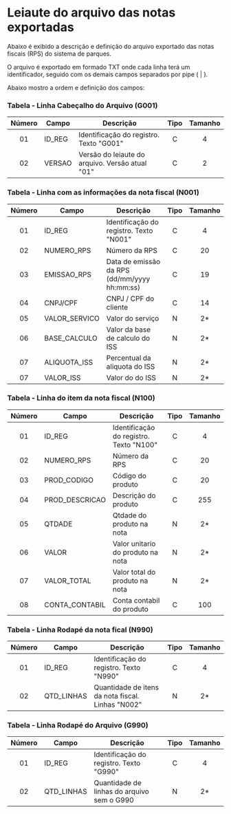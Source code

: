 # Leiaute do arquivo das notas exportadas

Abaixo é exibido a descrição e definição do arquivo exportado das notas fiscais (RPS) do sistema de parques.

O arquivo é exportado em formado TXT onde cada linha terá um identificador, seguido com os demais campos separados por pipe ( | ).

Abaixo mostro a ordem e definição dos campos:

### Tabela - Linha Cabeçalho do Arquivo (G001)

| Número | Campo            | Descrição                                          | Tipo | Tamanho |
|:------:|------------------|----------------------------------------------------|:----:|:-------:|
|   01   |  ID_REG          |  Identificação do registro. Texto "G001"           |  C   |   4     |
|   02   |  VERSAO          |  Versão do leiaute do arquivo. Versão atual "01"   |  C   |   2     |

### Tabela - Linha com as informações da nota fiscal (N001)

| Número | Campo            | Descrição                                          | Tipo | Tamanho |
|:------:|------------------|----------------------------------------------------|:----:|:-------:|
|   01   |  ID_REG          |  Identificação do registro. Texto "N001"           |  C   |   4     |
|   02   |  NUMERO_RPS      |  Número da RPS                                     |  C   |   20    |
|   03   |  EMISSAO_RPS     |  Data de emissão da RPS (dd/mm/yyyy hh:mm:ss)      |  C   |   19    |
|   04   |  CNPJ/CPF        |  CNPJ / CPF do cliente                             |  C   |   14    |
|   05   |  VALOR_SERVICO   |  Valor do serviço                                  |  N   |   2*    |
|   06   |  BASE_CALCULO    |  Valor da base de calculo do ISS                   |  N   |   2*    |
|   07   |  ALIQUOTA_ISS    |  Percentual da aliquota do ISS                     |  N   |   2*    |
|   07   |  VALOR_ISS       |  Valor do do ISS                                   |  N   |   2*    |

### Tabela - Linha do item da nota fiscal (N100)

| Número | Campo            | Descrição                                          | Tipo | Tamanho |
|:------:|------------------|----------------------------------------------------|:----:|:-------:|
|   01   |  ID_REG          |  Identificação do registro. Texto "N100"           |  C   |   4     |
|   02   |  NUMERO_RPS      |  Número da RPS                                     |  C   |   20    |
|   03   |  PROD_CODIGO     |  Código do produto                                 |  C   |   20    |
|   04   |  PROD_DESCRICAO  |  Descrição do produto                              |  C   |   255   |
|   05   |  QTDADE          |  Qtdade do produto na nota                         |  N   |   2*    |
|   06   |  VALOR           |  Valor unitario do produto na nota                 |  N   |   2*    |
|   07   |  VALOR_TOTAL     |  Valor total do produto na nota                    |  N   |   2*    |
|   08   |  CONTA_CONTABIL  |  Conta contabil do produto                         |  C   |   100   |


### Tabela - Linha Rodapé da nota fical (N990)

| Número | Campo            | Descrição                                          | Tipo | Tamanho |
|:------:|------------------|----------------------------------------------------|:----:|:-------:|
|   01   |  ID_REG          |  Identificação do registro. Texto "N990"           |  C   |   4     |
|   02   |  QTD_LINHAS      |  Quantidade de itens da nota fiscal. Linhas "N002" |  N   |   2*    |


### Tabela - Linha Rodapé do Arquivo (G990)

| Número | Campo            | Descrição                                          | Tipo | Tamanho |
|:------:|------------------|----------------------------------------------------|:----:|:-------:|
|   01   |  ID_REG          |  Identificação do registro. Texto "G990"           |  C   |   4     |
|   02   |  QTD_LINHAS      |  Quantidade de linhas do arquivo sem o G990        |  N   |   2*    |
